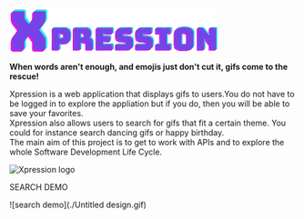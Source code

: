 ![logo](./xpress_it-clear-bg-cropped.png)

**When words aren't enough, and emojis just don't cut it, gifs come to the rescue!**

Xpression is a web application that displays gifs to users.You do not have to be logged in to explore the appliation but if you do, then you will be able to save your favorites.<br>
Xpression also allows users to search for gifs that fit a certain theme. You could for instance search dancing gifs or happy birthday. <br>
The main aim of this project is to get to work with APIs and to explore the whole Software Development Life Cycle.

![Xpression logo](https://media.giphy.com/headers/2020-10-14-45-1602704700/ALL_THE_HALLOWEEN_BANNER_HP.gif)


SEARCH DEMO

![search demo](./Untitled design.gif)


